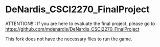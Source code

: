 # DeNardis_CSCI2270_FinalProject

ATTENTION!!!: If you are here to evaluate the final project, please go to https://github.com/mdenardis/DeNardis_CSCI2270_FinalProject

This fork does not have the necessary files to run the game.
